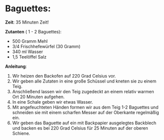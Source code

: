 Baguettes:
===

__Zeit__: 35 Minuten Zeit!

__Zutanten__ ( 1 - 2 Baguettes):
- 500 Gramm Mehl
- 3/4 Frischhefewürfel (30 Gramm)
- 340 ml Wasser
- 1,5 Teelöffel Salz


__Anleitung__:
  1. Wir heizen den Backofen auf 220 Grad Celsius vor.
  2. Wir geben alle Zutaten in eine große Schüssel und kneten sie zu einem Teig.
  3. Anschließend lassen wir den Teig zugedeckt an einem relativ warmen Ort 20 Minuten aufgehen.
  4. In eine Schale geben wir etwas Wasser.
  5. Mit angefeuchteten Händen formen wir aus dem Teig 1-2 Baguettes und schneiden sie mit einem scharfen Messer auf der Oberkante regelmäßig ein.
  6. Wir geben das Baguette auf ein mit Backpapier ausgelegtes Backblech und backen es bei 220 Grad Celsius für 25 Minuten auf der oberen Schiene.